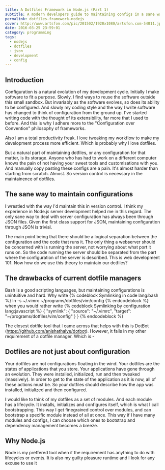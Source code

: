 ```yaml
---
title: A Dotfiles Framework in Node.js (Part 1)
subtitle: A modern developers guide to maintaining configs in a sane way
permalink: dotfiles-framework-nodejs
cover: http://www.artsfon.com/pic/201502/1920x1080/artsfon.com-54011.jpg
date: 2016-03-25 23:59:01
category: programming
tags: 
  - nodejs
  - dotfiles
  - json
  - development
  - config
---
```

## Introduction
Configuration is a natural evolution of my development cycle. Initially I make software to fit a purpose. Slowly, I find ways to reuse the software outside this small sandbox. But invariably as the software evolves, so does its ability to be configured. And slowly my coding style and the way I write software has changed to think of configuration from the ground up. I've started writing code with the thought of its extensibility, far more that I used to before. And this is why I adhere more to the "Configuration over Convention" philosophy of frameworks.

Also I am a total productivity freak. I love tweaking my workflow to make my development process more efficient. Which is probably why I love dotfiles.

But a natural part of maintaining dotfiles, or any configuration for that matter, is its storage. Anyone who has had to work on a different computer knows the pain of not having your sweet tools and customisations with you. And manually copy pasting these configs are a pain. It's almost harder than starting from scratch. Almost. So version control is necessary in the maintainence of dotfiles. 

## The sane way to maintain configurations

I wrestled with the way I'd maintain this in version control. I think my experience in Node.js server development helped me in this regard. The only sane way to deal with server configuration has always been through JSON files. Given the first class support for JSON, maintaining configuration through JSON is trivial. 

The main point being that there should be a logical separation between the configuration and the code that runs it. The only thing a webserver should be concerned with is running the server, not worrying about what port it runs on. So the code running the server should be separated from the part where the configuration of the server is described. This is web development 101. Now how do we use this theory to maintain our dotfiles?

## The drawbacks of current dotfile managers

Bash is a good scripting languages, but maintaining configurations is unintuitive and hard. Why write
{% codeblock Symlinking in code lang:bash %}
  ln -s ~/.vimrc ~/programs/dotfiles/vim/config
{% endcodeblock %}
when you would rather write
{% codeblock Symlinking by configuration lang:javascript %}
{
  "symlink": {
    "source": "~/.vimrc",
    "target": "~/programs/dotfiles/vim/config"
  }
}
{% endcodeblock %}

The closest dotfile tool that I came across that helps with this is DotBot (https://github.com/anishathalye/dotbot). However, it fails in my other requirement of a dotfile manager. Which is -

## Dotfiles are not just about configuration

Your dotfiles are not configurations floating in the wind. Your dotfiles are the states of applications that you store. Your applications have gone through an evolution. They were installed, initialized, run and then tweaked (massively). In order to get to the state of the application as it is now, all of these actions must be. So your dotfiles should describe how the app was installed, initialized and then configured.

I would like to think of my dotfiles as a set of modules. And each module has a lifecycle. It installs, initializes and configures itself, which is what I call bootstrapping. This way I get finegrained control over modules, and can bootstrap a specific module instead of all at once. This way if I have many modules and configs, I can choose which ones to bootstrap and dependency management becomes a breeze.

## Why Node.js

Node is my preffered tool when it the requirement has anything to do with lifecycles or events. It is also my guilty pleasure runtime and I look for any excuse to use it
